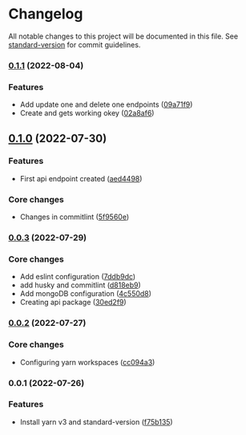 # Changelog

All notable changes to this project will be documented in this file. See [standard-version](https://github.com/conventional-changelog/standard-version) for commit guidelines.

### [0.1.1](https://github.com/bcentdev/to-do-list/compare/v0.1.0...v0.1.1) (2022-08-04)


### Features

* Add update one and delete one endpoints ([09a71f9](https://github.com/bcentdev/to-do-list/commit/09a71f901045b3e06cfa5177cbf0667e0c7616a5))
* Create and gets working okey ([02a8af6](https://github.com/bcentdev/to-do-list/commit/02a8af62707283e567b6af8f68f4e68a392515bc))

## [0.1.0](https://github.com/bcentdev/to-do-list/compare/v0.0.3...v0.1.0) (2022-07-30)


### Features

* First api endpoint created ([aed4498](https://github.com/bcentdev/to-do-list/commit/aed44985aeba6434b8ff33e05718deb44ab0e707))


### Core changes

* Changes in commitlint ([5f9560e](https://github.com/bcentdev/to-do-list/commit/5f9560e1f015549bf54191e9fc37bc7e6084cbb0))

### [0.0.3](https://github.com/bcentdev/to-do-list/compare/v0.0.2...v0.0.3) (2022-07-29)


### Core changes

* Add eslint configuration ([7ddb9dc](https://github.com/bcentdev/to-do-list/commit/7ddb9dc3e9495af187f9f65bfb58afaddc419d2c))
* add husky and commitlint ([d818eb9](https://github.com/bcentdev/to-do-list/commit/d818eb972ce07fb02e12d0862d61eb048c423c0a))
* Add mongoDB configuration ([4c550d8](https://github.com/bcentdev/to-do-list/commit/4c550d83c213577eb79078c2b8ef2f0a1357785a))
* Creating api package ([30ed2f9](https://github.com/bcentdev/to-do-list/commit/30ed2f935c8eb999589ca1e43044ca849e2a7f0d))

### [0.0.2](https://github.com/bcentdev/to-do-list/compare/v0.0.1...v0.0.2) (2022-07-27)


### Core changes

* Configuring yarn workspaces ([cc094a3](https://github.com/bcentdev/to-do-list/commit/cc094a3b26bbe2521d0351b815c659ce1684fb2c))

### 0.0.1 (2022-07-26)


### Features

* Install yarn v3 and standard-version ([f75b135](https://github.com/bcentdev/to-do-list/commit/f75b135cc661d2786179bb8639cfb1f48436f91f))
